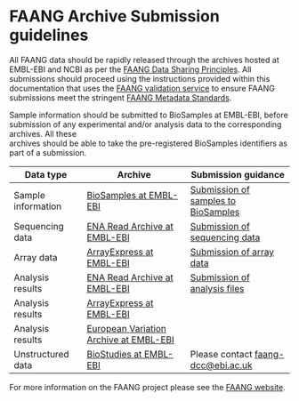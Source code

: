 # FAANG Archive Submission guidelines

All FAANG data should be rapidly released through the archives hosted at 
EMBL-EBI and NCBI as per the [FAANG Data Sharing Principles](
http://www.faang.org/data-share-principle). All submissions should 
proceed using the instructions provided within this documentation that uses the 
[FAANG validation service](https://data.faang.org/validation/samples) to ensure FAANG submissions 
meet the stringent [FAANG Metadata Standards](https://data.faang.org/ruleset/samples#standard).

Sample information should be submitted to BioSamples at EMBL-EBI, before 
submission of any experimental and/or analysis data to the corresponding archives. All these  
archives should be able to take the pre-registered BioSamples identifiers as 
part of a submission.

Data type | Archive | Submission guidance
------------ | ------------- | ------------
Sample information | [BioSamples at EMBL-EBI](https://www.ebi.ac.uk/biosamples/)  | [Submission of samples to BioSamples](sample/biosamples_template.md)
Sequencing data | [ENA Read Archive at EMBL-EBI](https://www.ebi.ac.uk/ena/submit)  | [Submission of sequencing data](experiment/ena_template.md)
Array data | [ArrayExpress at EMBL-EBI](https://www.ebi.ac.uk/arrayexpress/) | [Submission of array data](array.md) 
Analysis results | [ENA Read Archive at EMBL-EBI](https://www.ebi.ac.uk/ena/submit)| [Submission of analysis files](analysis/analysis_index.md)
Analysis results | [ArrayExpress at EMBL-EBI](https://www.ebi.ac.uk/biosamples/) |
Analysis results | [European Variation Archive at EMBL-EBI](https://www.ebi.ac.uk/eva/) |
Unstructured data | [BioStudies at EMBL-EBI](http://www.ebi.ac.uk/biostudies/) | Please contact [faang-dcc@ebi.ac.uk](mailto:faang-dcc@ebi.ac.uk)

For more information on the FAANG project please see the [FAANG website](https://www.faang.org/).

